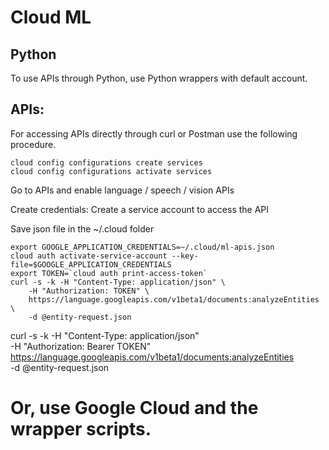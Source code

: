 # Cloud ML

## Python
To use APIs through Python, use Python wrappers with default account.

## APIs:
For accessing APIs directly through curl or Postman use the following procedure.

```
cloud config configurations create services
cloud config configurations activate services
```

Go to APIs and enable language / speech / vision APIs

Create credentials: Create a service account to access the API

Save json file in the ~/.cloud folder


```
export GOOGLE_APPLICATION_CREDENTIALS=~/.cloud/ml-apis.json
cloud auth activate-service-account --key-file=$GOOGLE_APPLICATION_CREDENTIALS
export TOKEN=`cloud auth print-access-token`
curl -s -k -H "Content-Type: application/json" \
    -H "Authorization: TOKEN" \
    https://language.googleapis.com/v1beta1/documents:analyzeEntities \
    -d @entity-request.json
```

curl -s -k -H "Content-Type: application/json" \
    -H "Authorization: Bearer TOKEN" \
    https://language.googleapis.com/v1beta1/documents:analyzeEntities \
    -d @entity-request.json

# Or, use Google Cloud and the wrapper scripts.
